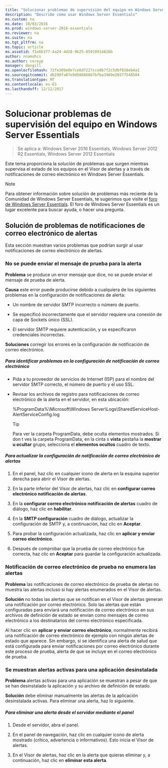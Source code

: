 ```yaml
---
title: "Solucionar problemas de supervisión del equipo en Windows Server Essentials"
description: "Describe cómo usar Windows Server Essentials"
ms.custom: na
ms.date: 10/03/2016
ms.prod: windows-server-2016-essentials
ms.reviewer: na
ms.suite: na
ms.tgt_pltfrm: na
ms.topic: article
ms.assetid: f1e6b377-4a24-4d28-9b25-05910914826b
author: nnamuhcs
ms.author: coreyp
manager: dongill
ms.openlocfilehash: 72fe309e0e7ce6d7227cce8b7f2c5dbf018eb4a1
ms.sourcegitcommit: db290fa07e9d50686667bfba3969e20377548504
ms.translationtype: MT
ms.contentlocale: es-ES
ms.lasthandoff: 12/12/2017
---
```

# <a name="troubleshoot-computer-monitoring-in-windows-server-essentials"></a>Solucionar problemas de supervisión del equipo en Windows Server Essentials

>Se aplica a: Windows Server 2016 Essentials, Windows Server 2012 R2 Essentials, Windows Server 2012 Essentials

Este tema proporciona la solución de problemas que surgen mientras supervisa el estado de los equipos en el Visor de alertas y a través de notificaciones de correo electrónico en Windows Server Essentials.  
  
> [!NOTE]
>  Para obtener información sobre solución de problemas más reciente de la Comunidad de Windows Server Essentials, te sugerimos que visite el [foro de Windows Server Essentials](https://social.technet.microsoft.com/Forums/winserveressentials/threads). El foro de Windows Server Essentials es un lugar excelente para buscar ayuda, o hacer una pregunta.  
  
##  <a name="BKMK_TS"></a>Solución de problemas de notificaciones de correo electrónico de alertas  
 Esta sección muestran varios problemas que podrían surgir al usar notificaciones de correo electrónico de alertas.  
  
### <a name="cannot-send-the-test-email-for-the-alert"></a>No se puede enviar el mensaje de prueba para la alerta  
 **Problema** se produce un error mensaje que dice, no se puede enviar el mensaje de prueba de alerta.  
  
 **Causa** este error puede producirse debido a cualquiera de los siguientes problemas en la configuración de notificaciones de alerta:  
  
-   Un nombre de servidor SMTP incorrecto o número de puerto.  
  
-   Se especificó incorrectamente que el servidor requiere una conexión de capa de Sockets único (SSL).  
  
-   El servidor SMTP requiere autenticación, y se especificaron credenciales incorrectas.  
  
 **Soluciones** corregir los errores en la configuración de notificación de correo electrónico.  
  
##### <a name="to-identify-issues-in-your-email-notification-settings"></a>Para identificar problemas en la configuración de notificación de correo electrónico  
  
-   Pida a tu proveedor de servicios de Internet (ISP) para el nombre del servidor SMTP correcto, el número de puerto y el uso SSL.  
  
-   Revisar los archivos de registro para notificaciones de correo electrónico de la alerta en el servidor, en esta ubicación:  
  
     %ProgramData%\Microsoft\Windows Server\Logs\SharedServiceHost-AlertServiceConfig.log  
  
    > [!TIP]
    >  Para ver la carpeta ProgramData, debe oculta elementos mostrados. Si don t ves la carpeta ProgramData, en la cinta s **vista** pestaña la **mostrar u ocultar** grupo, selecciona el **elementos ocultos** cuadro de texto.  
  
##### <a name="to-update-your-email-notification-setup-for-alerts"></a>Para actualizar la configuración de notificación de correo electrónico de alertas  
  
1.  En el panel, haz clic en cualquier icono de alerta en la esquina superior derecha para abrir el Visor de alertas.  
  
2.  En la parte inferior del Visor de alertas, haz clic en **configurar correo electrónico notificación de alertas**.  
  
3.  En la **configurar correo electrónico notificación de alertas** cuadro de diálogo, haz clic en **habilitar**.  
  
4.  En la **SMTP configuración** cuadro de diálogo, actualizar la configuración de SMTP y, a continuación, haz clic en **Aceptar**.  
  
5.  Para probar la configuración actualizada, haz clic en **aplicar y enviar correo electrónico**.  
  
6.  Después de comprobar que la prueba de correo electrónico fue correcta, haz clic en **Aceptar** para guardar la configuración actualizada.  
  
### <a name="test-email-notification-does-not-list-any-alerts"></a>Notificación de correo electrónico de prueba no enumera las alertas  
 **Problema** las notificaciones de correo electrónico de prueba de alertas no muestra las alertas incluso si hay alertas enumerados en el Visor de alertas.  
  
 **Solución** no todas las alertas que se notifican en el Visor de alertas generan una notificación por correo electrónico. Solo las alertas que están configuradas para enviará una notificación de correo electrónico en sus archivos de definición de estado se envían como mensajes de correo electrónico a los destinatarios del correo electrónico especificada.  
  
 Al hacer clic en **aplicar y enviar correo electrónico**, normalmente recibirá una notificación de correo electrónico de ejemplo con ningún alertas de estado que aparece. Sin embargo, si se identifica una alerta de salud que está configurada para enviar notificaciones por correo electrónico durante este proceso de prueba, alerta de que se incluye en el correo electrónico de prueba.  
  
### <a name="active-alerts-are-displayed-for-an-uninstalled-application"></a>Se muestran alertas activas para una aplicación desinstalada  
 **Problema** alertas activas para una aplicación se muestran a pesar de que se han desinstalado la aplicación y su archivo de definición de estado.  
  
 **Solución** debe eliminar manualmente las alertas de la aplicación desinstalada activas. Para eliminar una alerta, haz lo siguiente.  
  
##### <a name="to-delete-an-alert-from-the-server-by-using-the-dashboard"></a>Para eliminar una alerta desde el servidor mediante el panel  
  
1.  Desde el servidor, abra el panel.  
  
2.  En el panel de navegación, haz clic en cualquier icono de alerta mostrado (crítico, advertencia o informativos). Esto inicia el Visor de alertas.  
  
3.  En el Visor de alertas, haz clic en la alerta que quieras eliminar y, a continuación, haz clic en **eliminar esta alerta**.
